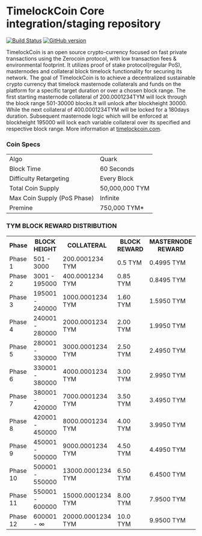 TimelockCoin Core integration/staging repository
=====================================

[![Build Status](https://travis-ci.org/TimelockCoin-Project/TimelockCoin.svg?branch=master)](https://travis-ci.org/TimelockCoin-Project/TimelockCoin) [![GitHub version](https://badge.fury.io/gh/TimelockCoin-Project%2FTimelockCoin.svg)](https://badge.fury.io/gh/TimelockCoin-Project%2FTimelockCoin)

TimelockCoin is an open source crypto-currency focused on fast private transactions using the Zerocoin protocol, with low transaction fees & environmental footprint.  It utilizes proof of stake protocol(regular PoS), masternodes and collateral block timelock functionality for securing its network.
The goal of TimelockCoin is to achieve a decentralized sustainable crypto currency that timelock masternode collaterals and funds on the platform for a specific target duration or over a chosen block range.
The first starting masternode collateral of 200.0001234TYM will lock through the block range 501-30000 blocks.It will unlock after blockheight 30000. While the next collateral of 400.0001234TYM will be locked for a 180days duration. Subsequent masternode logic which will be enforced at blockheight 195000 will lock each variable collateral over its specified and respective block range. 
More information at [timelockcoin.com](http://www.timelockcoin.com).
### Coin Specs
<table>
<tr><td>Algo</td><td>Quark</td></tr>
<tr><td>Block Time</td><td>60 Seconds</td></tr>
<tr><td>Difficulty Retargeting</td><td>Every Block</td></tr>
<tr><td>Total Coin Supply</td><td>50,000,000 TYM</td></tr>
<tr><td>Max Coin Supply (PoS Phase)</td><td>Infinite</td></tr>
<tr><td>Premine</td><td>750,000 TYM*</td></tr>
</table>

### TYM BLOCK REWARD DISTRIBUTION

<table>
<th>Phase</th><th>BLOCK HEIGHT</th><th>COLLATERAL</th><th>BLOCK REWARD</th><th>MASTERNODE REWARD</th><th>STAKING</th>
<tr><td>Phase 1</td><td>501 - 3000</td><td>200.0001234 TYM</td><td>0.5 TYM</td><td>0.4995 TYM</td><td>0.0005 TYM</td></tr>
<tr><td>Phase 2</td><td>3001 - 195000</td><td>400.0001234 TYM</td><td>0.85 TYM</td><td>0.8495 TYM</td><td>0.0005 TYM</td></tr>
<tr><td>Phase 3</td><td>195001 - 240000</td><td>1000.0001234 TYM</td><td>1.60 TYM</td><td>1.5950 TYM</td><td>0.0050 TYM</td></tr>
<tr><td>Phase 4</td><td>240001 - 280000</td><td>2000.0001234 TYM</td><td>2.00 TYM</td><td>1.9950 TYM</td><td>0.0050 TYM</td></tr>
<tr><td>Phase 5</td><td>280001 - 330000</td><td>3000.0001234 TYM</td><td>2.50 TYM</td><td>2.4950 TYM</td><td>0.0050 TYM</td></tr>
<tr><td>Phase 6</td><td>330001 - 380000</td><td>4000.0001234 TYM</td><td>3.00 TYM</td><td>2.9950 TYM</td><td>0.0050 TYM</td></tr>
<tr><td>Phase 7</td><td>380001 - 420000</td><td>7000.0001234 TYM</td><td>3.50 TYM</td><td>3.4950 TYM</td><td>0.0050 TYM</td></tr>
<tr><td>Phase 8</td><td>420001 - 450000</td><td>8000.0001234 TYM</td><td>4.00 TYM</td><td>3.9950 TYM</td><td>0.0050 TYM</td></tr>
<tr><td>Phase 9</td><td>450001 - 500000</td><td>9000.0001234 TYM</td><td>4.50 TYM</td><td>4.4950 TYM</td><td>0.0050 TYM</td></tr>
<tr><td>Phase 10</td><td>500001 - 550000</td><td>13000.0001234 TYM</td><td>6.50 TYM</td><td>6.4500 TYM</td><td>0.0500 TYM</td></tr>
<tr><td>Phase 11</td><td>550001 - 600000</td><td>15000.0001234 TYM</td><td>8.00 TYM</td><td>7.9500 TYM</td><td>0.0500 TYM</td></tr>
<tr><td>Phase 12</td><td>600001 - ∞</td><td>20000.0001234 TYM</td><td>10.0 TYM</td><td>9.9500 TYM</td><td>0.0500 TYM</td></tr>
</table>

